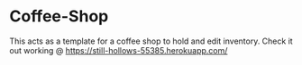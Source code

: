 # Coffee-Shop
This acts as a template for a coffee shop to hold and edit inventory.
Check it out working @ https://still-hollows-55385.herokuapp.com/
